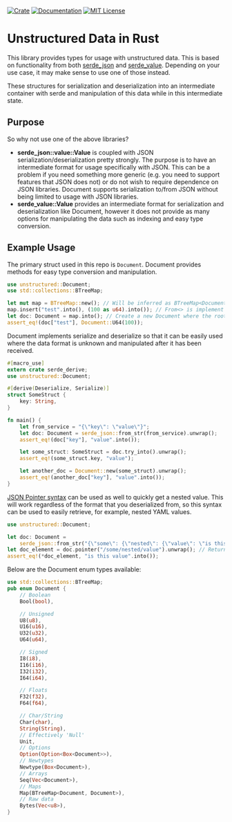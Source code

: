 <p align="center">

[![Crate](https://img.shields.io/crates/v/unstructured.svg)](https://crates.io/crates/unstructured)
[![Documentation](https://img.shields.io/badge/docs-current-important.svg)](https://docs.rs/unstructured/)
[![MIT License](https://img.shields.io/github/license/proctorlabs/unstructured-rs.svg)](LICENSE)

</p>

# Unstructured Data in Rust

This library provides types for usage with unstructured data. This is based on functionality from both
[serde_json](https://github.com/serde-rs/json) and [serde_value](https://github.com/arcnmx/serde-value). Depending
on your use case, it may make sense to use one of those instead.

These structures for serialization and deserialization into an intermediate container with serde and manipulation
of this data while in this intermediate state.

## Purpose

So why not use one of the above libraries?

- **serde_json::value::Value** is coupled with JSON serialization/deserialization pretty strongly. The purpose is to have
  an intermediate format for usage specifically with JSON. This can be a problem if you need something more generic (e.g.
  you need to support features that JSON does not) or do not wish to require dependence on JSON libraries. Document supports
  serialization to/from JSON without being limited to usage with JSON libraries.
- **serde_value::Value** provides an intermediate format for serialization and deserialization like Document, however it does
  not provide as many options for manipulating the data such as indexing and easy type conversion.

## Example Usage

The primary struct used in this repo is ```Document```. Document provides methods for easy type conversion and manipulation.

```rust
use unstructured::Document;
use std::collections::BTreeMap;

let mut map = BTreeMap::new(); // Will be inferred as BTreeMap<Document, Document> though root element can be any supported type
map.insert("test".into(), (100 as u64).into()); // From<> is implement for most basic data types
let doc: Document = map.into(); // Create a new Document where the root element is the map defined above
assert_eq!(doc["test"], Document::U64(100));
```

Document implements serialize and deserialize so that it can be easily used where the data format is unknown and manipulated
after it has been received.

```rust
#[macro_use]
extern crate serde_derive;
use unstructured::Document;

#[derive(Deserialize, Serialize)]
struct SomeStruct {
    key: String,
}

fn main() {
    let from_service = "{\"key\": \"value\"}";
    let doc: Document = serde_json::from_str(from_service).unwrap();
    assert_eq!(doc["key"], "value".into());

    let some_struct: SomeStruct = doc.try_into().unwrap();
    assert_eq!(some_struct.key, "value");

    let another_doc = Document::new(some_struct).unwrap();
    assert_eq!(another_doc["key"], "value".into());
}
```

[JSON Pointer syntax](https://tools.ietf.org/html/rfc6901) can be used as well to quickly get a nested value. This will work
regardless of the format that you deserialized from, so this syntax can be used to easily retrieve, for example, nested YAML values.

```rust
use unstructured::Document;

let doc: Document =
    serde_json::from_str("{\"some\": {\"nested\": {\"value\": \"is this value\"}}}").unwrap();
let doc_element = doc.pointer("/some/nested/value").unwrap(); // Returns an Option<Document>, None if not found
assert_eq!(*doc_element, "is this value".into());
```

Below are the Document enum types available:

```rust
use std::collections::BTreeMap;
pub enum Document {
    // Boolean
    Bool(bool),

    // Unsigned
    U8(u8),
    U16(u16),
    U32(u32),
    U64(u64),

    // Signed
    I8(i8),
    I16(i16),
    I32(i32),
    I64(i64),

    // Floats
    F32(f32),
    F64(f64),

    // Char/String
    Char(char),
    String(String),
    // Effectively 'Null'
    Unit,
    // Options
    Option(Option<Box<Document>>),
    // Newtypes
    Newtype(Box<Document>),
    // Arrays
    Seq(Vec<Document>),
    // Maps
    Map(BTreeMap<Document, Document>),
    // Raw data
    Bytes(Vec<u8>),
}
```

